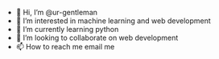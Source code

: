 - 👋 Hi, I’m @ur-gentleman
- 👀 I’m interested in machine learning and web development
- 🌱 I’m currently learning python
- 💞️ I’m looking to collaborate on web development
- 📫 How to reach me email me

<!---
ur-gentleman/ur-gentleman is a ✨ special ✨ repository because its `README.md` (this file) appears on your GitHub profile.
You can click the Preview link to take a look at your changes.
--->
